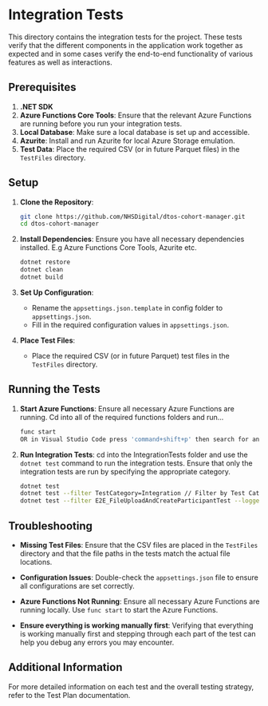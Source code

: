 # Integration Tests

This directory contains the integration tests for the project. These tests verify that the different components in the application work together as expected and in some cases verify the end-to-end functionality of various features as well as interactions.

## Prerequisites

1. **.NET SDK**
2. **Azure Functions Core Tools**: Ensure that the relevant Azure Functions are running before you run your integration tests.
3. **Local Database**: Make sure a local database is set up and accessible.
4. **Azurite**: Install and run Azurite for local Azure Storage emulation.
5. **Test Data**: Place the required CSV (or in future Parquet files) in the `TestFiles` directory.

## Setup

1. **Clone the Repository**:

    ```bash
    git clone https://github.com/NHSDigital/dtos-cohort-manager.git
    cd dtos-cohort-manager
    ```

2. **Install Dependencies**:
    Ensure you have all necessary dependencies installed. E.g Azure Functions Core Tools, Azurite etc.

    ```bash
    dotnet restore
    dotnet clean
    dotnet build
    ```

3. **Set Up Configuration**:
    - Rename the `appsettings.json.template` in config folder to `appsettings.json`.
    - Fill in the required configuration values in `appsettings.json`.

4. **Place Test Files**:
    - Place the required CSV (or in future Parquet) test files in the `TestFiles` directory.

## Running the Tests

1. **Start Azure Functions**:
    Ensure all necessary Azure Functions are running. Cd into all of the required functions folders and run...

    ```bash
    func start
    OR in Visual Studio Code press 'command+shift+p' then search for and click 'Tasks:Run Task' then click 'Run All Functions' to start all functions.
    ```

2. **Run Integration Tests**:
    cd into the IntegrationTests folder and use the `dotnet test` command to run the integration tests. Ensure that only the integration tests are run by specifying the appropriate category.

    ```bash
    dotnet test
    dotnet test --filter TestCategory=Integration // Filter by Test Category if running tests from main tests folder.
    dotnet test --filter E2E_FileUploadAndCreateParticipantTest --logger "console;verbosity=detailed" // Run a specific test with logging
    ```

## Troubleshooting

- **Missing Test Files**:
    Ensure that the CSV files are placed in the `TestFiles` directory and that the file paths in the tests match the actual file locations.

- **Configuration Issues**:
    Double-check the `appsettings.json` file to ensure all configurations are set correctly.

- **Azure Functions Not Running**:
    Ensure all necessary Azure Functions are running locally. Use `func start` to start the Azure Functions.
- **Ensure everything is working manually first**:
    Verifying that everything is working manually first and stepping through each part of the test can help you debug any errors you may encounter.

## Additional Information

For more detailed information on each test and the overall testing strategy, refer to the Test Plan documentation.
